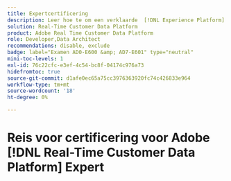 ```yaml
---
title: Expertcertificering
description: Leer hoe te om een verklaarde  [!DNL Experience Platform]  Deskundige in  [!DNL Real-Time Customer Data Platform] te worden
solution: Real-Time Customer Data Platform
product: Adobe Real Time Customer Data Platform
role: Developer,Data Architect
recommendations: disable, exclude
badge: label="Examen AD0-E600 &amp; AD7-E601" type="neutral"
mini-toc-levels: 1
exl-id: 76c22cfc-e3ef-4c54-bc8f-04174c976a73
hidefromtoc: true
source-git-commit: d1afe0ec65a75cc3976363920fc74c426833e964
workflow-type: tm+mt
source-wordcount: '18'
ht-degree: 0%

---
```


# Reis voor certificering voor Adobe [!DNL Real-Time Customer Data Platform] Expert


